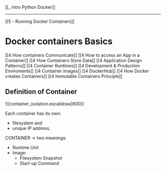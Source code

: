 [[_ intro Python Docker]]

---
[[5 - Running Docker Containers]]

# Docker containers Basics

[[4 How containers Communicate]]
[[4 How to access an App in a Container]]
[[4 How Containers Store Data]]
[[4 Application Design Patterns]]
[[4 Container Runtimes]]
[[4 Development & Production Enviroments]]
[[4 Container images]]
[[4 DockerHub]]
[[4 How Docker creates Containers]]
[[4 Immutable Containers Principle]]


## Definition of Container
![[container_isolation.excalidraw|600]]

Each container has its own:
- filesystem and 
- unique IP address.

CONTAINER -> two meanings:
- Runtime Unit
- Image:
	- Filesystem Snapshot
	- Start-up Command

















